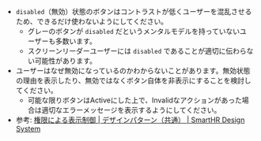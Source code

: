 - `disabled`（無効）状態のボタンはコントラストが低くユーザーを混乱させるため、できるだけ使わないようにしてください。
  - グレーのボタンが `disabled` だというメンタルモデルを持っていないユーザーも多数います。
  - スクリーンリーダーユーザーには `disabled` であることが適切に伝わらない可能性があります。
- ユーザーはなぜ無効になっているのかわからないことがあります。無効状態の理由を表示したり、無効ではなくボタン自体を非表示にすることを検討してください。
  - 可能な限りボタンはActiveにした上で、Invalidなアクションがあった場合は適切なエラーメッセージを表示するようにしてください。
- 参考: [権限による表示制御 | デザインパターン（共通） | SmartHR Design System](https://smarthr.design/products/design-patterns/access-control-pattern/)
